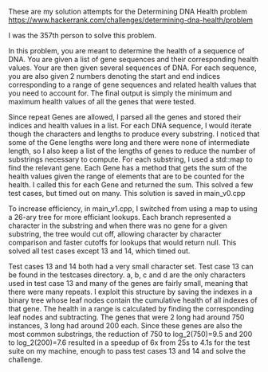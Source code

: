 These are my solution attempts for the Determining DNA Health problem
https://www.hackerrank.com/challenges/determining-dna-health/problem

I was the 357th person to solve this problem.

In this problem, you are meant to determine the health of a sequence of DNA. You are given a list of gene sequences and their corresponding health values. Your are then given several sequences of DNA. For each sequence, you are also given 2 numbers denoting the start and end indices corresponding to a range of gene sequences and related health values that you need to account for. The final output is simply the minimum and maximum health values of all the genes that were tested.

Since repeat Genes are allowed, I parsed all the genes and stored their indices and health values in a list. For each DNA sequence, I would iterate though the characters and lengths to produce every substring. I noticed that some of the Gene lengths were long and there were none of intermediate length, so I also keep a list of the lengths of genes to reduce the number of substrings necessary to compute. For each substring, I used a std::map to find the relevant gene. Each Gene has a method that gets the sum of the health values given the range of elements that are to be counted for the health. I called this for each Gene and returned the sum. This solved a few test cases, but timed out on many. This solution is saved in main_v0.cpp

To increase efficiency, in main_v1.cpp, I switched from using a map to using a 26-ary tree for more efficiant lookups. Each branch represented a character in the substring and when there was no gene for a given substring, the tree would cut off, allowing character by character comparison and faster cutoffs for lookups that would return null. This solved all test cases except 13 and 14, which timed out.

Test cases 13 and 14 both had a very small character set. Test case 13 can be found in the testcases directory. a, b, c and d are the only characters used in test case 13 and many of the genes are fairly small, meaning that there were many repeats. I exploit this structure by saving the indexes in a binary tree whose leaf nodes contain the cumulative health of all indexes of that gene. The health in a range is calculated by finding the corresponding leaf nodes and subtracting. The genes that were 2 long had around 750 instances, 3 long had around 200 each. Since these genes are also the most common substrings, the reduction of 750 to log_2(750)=9.5 and 200 to log_2(200)=7.6 resulted in a speedup of 6x from 25s to 4.1s for the test suite on my machine, enough to pass test cases 13 and 14 and solve the challenge.